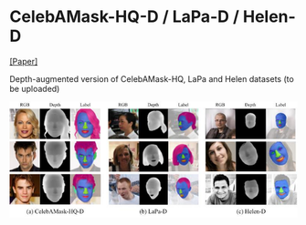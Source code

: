# CelebAMask-HQ-D / LaPa-D / Helen-D

[\[Paper\]](https://openaccess.thecvf.com/content/CVPR2021W/AMFG/html/Lee_Face_Parsing_From_RGB_and_Depth_Using_Cross-Domain_Mutual_Learning_CVPRW_2021_paper.html)

Depth-augmented version of CelebAMask-HQ, LaPa and Helen datasets (to be uploaded)

![alt text](https://github.com/jyunlee/CelebAMask-HQ-D_LaPa-D_Helen-D/blob/main/images/img.jpg)
